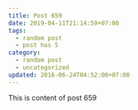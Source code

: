```yaml
---
title: Post 659
date: 2019-04-11T21:14:59+07:00
tags:
  - random post
  - post has 5
category:
  - random post
  - uncategorized
updated: 2016-06-24T04:52:00+07:00
---
```

This is content of post 659